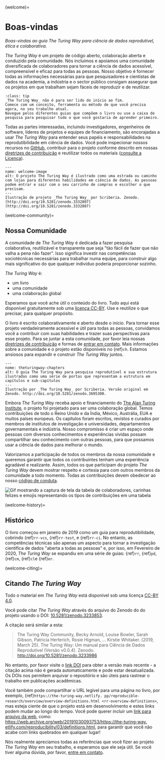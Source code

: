 (welcome)=
# Boas-vindas

*Boas-vindas ao guia The Turing Way para ciência de dados reprodutível, ética e colaborativa.*

_The Turing Way_ é um projeto de código aberto, colaboração aberta e conduzido pela comunidade. Nós incluímos e apoiamos uma comunidade diversificada de colaboradores para tornar a ciência de dados acessível, compreensível e eficaz para todas as pessoas. Nosso objetivo é fornecer todas as informações necessárias para que pesquisadores e cientistas de dados na academia, a indústria e o sector público consigam assegurar que os projetos em que trabalham sejam fáceis de reproduzir e de reutilizar.

```{admonition} Top Tip
:class: tip
_The Turing Way_ não é para ser lido do início ao fim.
Comece com um conceito, ferramenta ou método de que você precisa agora, no seu trabalho atual.
Navegue pelos diferentes guias que compõem o livro ou use a caixa de pesquisa para pesquisar tudo o que você gostaria de aprender primeiro.
```

Todas as partes interessadas, incluindo investigadores, engenheiros de software, líderes de projetos e equipes de financiamento, são encorajadas a usar _The Turing Way_ para entender seus papéis e responsabilidades na reprodutibilidade em ciência de dados. Você pode inspecionar nossos recursos no [GitHub](https://github.com/alan-turing-institute/the-turing-way), contribuir para o projeto conforme descrito em nossas [diretrizes de contribuição](https://github.com/alan-turing-institute/the-turing-way/blob/main/CONTRIBUTING.md) e reutilizar todos os materiais ([consulte a Licença](https://github.com/alan-turing-institute/the-turing-way/blob/main/LICENSE.md)).

```{figure} figures/welcome.jpg
---
name: welcome-image
alt: O projeto The Turing Way é ilustrado como uma estrada ou caminho com lojas para diferentes habilidades em ciência de dados. As pessoas podem entrar e sair com o seu carrinho de compras e escolher o que precisam.
---
Ilustração de projeto _The Turing Way_ por Scriberia. Zenodo. [http://doi.org/10.5281/zenodo.3332807](http://doi.org/10.5281/zenodo.3332807)
```

(welcome-community)=
## Nossa Comunidade

A comunidade de _The Turing Way_ é dedicada a fazer pesquisa colaborativa, reutilizável e transparente que seja "tão fácil de fazer que não valha a pena não fazer". Isso significa investir nas competências sociotécnicas necessárias para trabalhar numa equipe, para construir algo mais significativo do que qualquer indivíduo poderia proporcionar sozinho.

_The Turing Way_ é:

* um livro
* uma comunidade
* uma colaboração global

Esperamos que você ache útil o conteúdo do livro. Tudo aqui está disponível gratuitamente sob uma [licença CC-BY](https://github.com/alan-turing-institute/the-turing-way/blob/main/LICENSE.md). Use e reutilize o que precisar, para qualquer propósito.

O livro é escrito colaborativamente e aberto desde o início. Para tornar esse projeto verdadeiramente acessível e útil para todas as pessoas, convidamos você a contribuir com suas habilidades e trazer suas perspectivas para esse projeto. Para se juntar a esta comunidade, por favor leia nossas [diretrizes de contribuição](https://github.com/alan-turing-institute/the-turing-way/blob/main/CONTRIBUTING.md) e formas de [entrar em contato](https://github.com/alan-turing-institute/the-turing-way#get-in-touch). Mais informações sobre a comunidade e o projeto estão disponíveis no {ref}`ch`. Estamos ansiosos para expandir e construir _The Turing Way_ juntos.

```{figure} figures/theturingway-chapters.jpg
---
nome: theturingway-chapters
alt: O guia The Turing Way para pesquisa reprodutível e sua estrutura ilustradas como uma série de portas que representam a estrutura em capítulos e sub-capítulos 
---
Ilustração por _The Turing Way_ por Scriberia. Versão original em Zenodo. http://doi.org/10.5281/zenodo.3695300.
```

Embora _The Turing Way_ receba apoio e financiamento do [The Alan Turing Institute](https://www.turing.ac.uk/), o projeto foi projetado para ser uma colaboração global. Temos contribuições de todo o Reino Unido e da Índia, México, Austrália, EUA e muitos países europeus. Os capítulos foram escritos, revistos e curados por membros de institutos de investigação e universidades, departamentos governamentais e indústria. Nosso compromisso é criar um espaço onde pessoas com diversos conhecimentos e experiências vividas possam compartilhar seu conhecimento com outras pessoas, para que possamos usar a ciência de dados para melhorar o mundo.

Valorizamos a participação de todos os membros da nossa comunidade e queremos garantir que todos os contribuintes tenham uma experiência agradável e realizante. Assim, todos os que participam do projeto _The Turing Way_ devem mostrar respeito e cortesia para com outros membros da comunidade a todo momento. Todas as contribuições devem obedecer ao nosso [código de conduta](https://github.com/alan-turing-institute/the-turing-way/blob/main/CODE_OF_CONDUCT.md).

![Gif mostrando a captura de tela da tabela de colaboradores, carinhas felizes e emojis representando os tipos de contribuições em uma tabela](https://media.giphy.com/media/gKIUisnjpj2PS75nOJ/giphy.gif)

(welcome-history)=
## Histórico

O livro começou em janeiro de 2019 como um guia para reprodutibilidade, cobrindo {ref}`rr-vcs`, {ref}`rr-test`, e {ref}`rr-ci`. No entanto, as competências técnicas são apenas um aspecto para tornar a investigação científica de dados "aberta a todas as pessoas" e, por isso, em Fevereiro de 2020, _The Turing Way_ se expandiu em uma série de guias: {ref}`rr`, {ref}`pd`, {ref}`cm`, {ref}`cl`e {ref}`er`.

(welcome-citing)=
## Citando _The Turing Way_

Todo o material em _The Turing Way_ está disponível sob uma licença [CC-BY 4.0](https://github.com/alan-turing-institute/the-turing-way/blob/main/LICENSE.md).

Você pode citar _The Turing Way_ através do arquivo do Zenodo do do projeto usando o DOI: [10.5281/zenodo.3233853](https://doi.org/10.5281/zenodo.3233853).

A citação será similar a esta:

> The Turing Way Community, Becky Arnold, Louise Bowler, Sarah Gibson, Patricia Herterich, Rosie Higman, … Kirstie Whitaker. (2019, March 25). The Turing Way: Um manual para Ciência de Dados Reprodutível (Versão v0.0.4). Zenodo. http://doi.org/10.5281/zenodo.3233986

No entanto, por favor visite o [link DOI](https://doi.org/10.5281/zenodo.3233853) para obter a versão mais recente - a citação acima não é gerada automaticamente e pode estar desatualizada. Os DOIs nos permitem arquivar o repositório e são úteis para rastrear o trabalho em publicações acadêmicas.

Você também pode compartilhar o URL legível para uma página no livro, por exemplo, {ref}`https://the-turing-way.netlify. pp/reproducible-research/overview/overview-definitions.html <rr-overview-definitions>`, mas esteja ciente de que o projeto está em desenvolvimento e estes links podem mudar ao longo do tempo. Você pode querer incluir um [link para arquivo da web](http://web.archive.org), como: [https://web.archive.org/web/20191030093753/https://the-turing-way. etlify.com/reproducibility/03/definitions.html](https://web.archive.org/web/20191030093753/https://the-turing-way.netlify.com/reproducibility/03/definitions.html), para garantir que você não acabe com links quebrados em qualquer lugar!

Nós realmente apreciamos todas as referências que você fizer ao projeto _The Turing Way_ em seu trabalho, e esperamos que ele seja útil. Se você tiver alguma dúvida, por favor, [entre em contato](https://github.com/alan-turing-institute/the-turing-way#get-in-touch).

